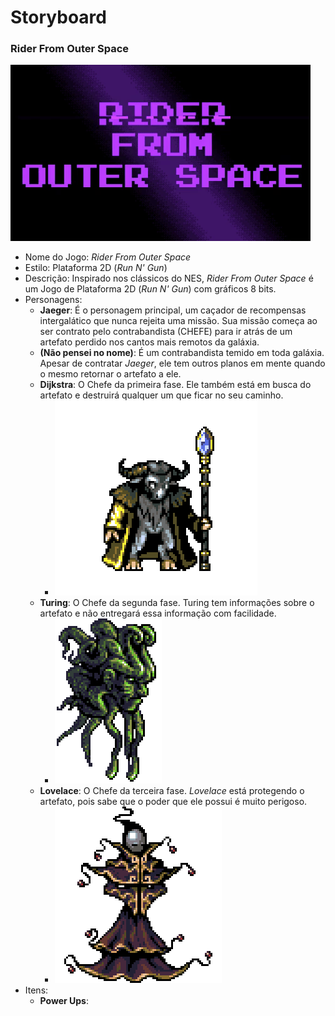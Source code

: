 # Storyboard
### Rider From Outer Space

  ![Game Logo](/Extras/img/Game-Logo.gif)
  
* Nome do Jogo: _Rider From Outer Space_
* Estilo: Plataforma 2D (_Run N' Gun_)
* Descrição: Inspirado nos clássicos do NES, _Rider From Outer Space_ é um Jogo de Plataforma 2D (_Run N' Gun_) com gráficos 8 bits.
* Personagens:
  * __Jaeger__: É o personagem principal, um caçador de recompensas intergalático que nunca rejeita uma missão. Sua missão começa ao ser contrato pelo contrabandista (CHEFE) para ir atrás de um artefato perdido nos cantos mais remotos da galáxia.
  * __(Não pensei no nome)__: É um contrabandista temido em toda galáxia. Apesar de contratar _Jaeger_, ele tem outros planos em mente quando o mesmo retornar o artefato a ele.
  * __Dijkstra__: O Chefe da primeira fase. Ele também está em busca do artefato e destruirá qualquer um que ficar no seu caminho.
    - ![Dijkstra](/Extras/img/dijkstraArtwork.png)
  * __Turing__: O Chefe da segunda fase. Turing tem informações sobre o artefato e não entregará essa informação com facilidade.
    - ![Turing Artwork](/Extras/img/turingArtwork.png)
  * __Lovelace__: O Chefe da terceira fase. _Lovelace_ está protegendo o artefato, pois sabe que o poder que ele possui é muito perigoso.
    - ![Lovelace Artwork](/Extras/img/lovelaceArtwork.png)
* Itens:
  * __Power Ups__:
